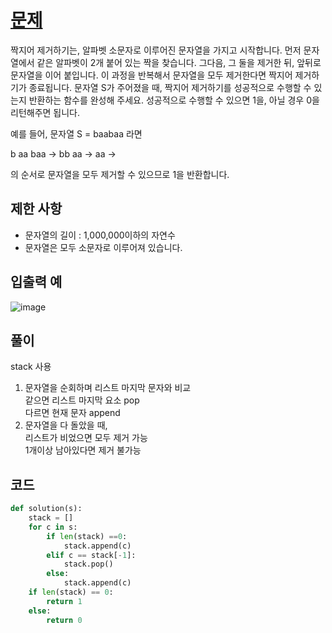 # [문제](https://programmers.co.kr/learn/courses/30/lessons/12973)  
짝지어 제거하기는, 알파벳 소문자로 이루어진 문자열을 가지고 시작합니다. 먼저 문자열에서 같은 알파벳이 2개 붙어 있는 짝을 찾습니다. 그다음, 그 둘을 제거한 뒤, 앞뒤로 문자열을 이어 붙입니다. 이 과정을 반복해서 문자열을 모두 제거한다면 짝지어 제거하기가 종료됩니다. 문자열 S가 주어졌을 때, 짝지어 제거하기를 성공적으로 수행할 수 있는지 반환하는 함수를 완성해 주세요. 성공적으로 수행할 수 있으면 1을, 아닐 경우 0을 리턴해주면 됩니다.

예를 들어, 문자열 S = baabaa 라면

b aa baa → bb aa → aa →

의 순서로 문자열을 모두 제거할 수 있으므로 1을 반환합니다.

## 제한 사항  
- 문자열의 길이 : 1,000,000이하의 자연수
- 문자열은 모두 소문자로 이루어져 있습니다.
## 입출력 예  
![image](https://user-images.githubusercontent.com/59672592/143407464-57be2cf5-20f6-41e7-a5df-0fec21f3497a.png)

## 풀이  
stack 사용  
1. 문자열을 순회하며 리스트 마지막 문자와 비교  
같으면 리스트 마지막 요소 pop  
다르면 현재 문자 append
2. 문자열을 다 돌았을 때,   
리스트가 비었으면 모두 제거 가능  
1개이상 남아있다면 제거 불가능  


## 코드  

```python
def solution(s):
    stack = []
    for c in s:
        if len(stack) ==0:
            stack.append(c)
        elif c == stack[-1]:
            stack.pop()
        else:
            stack.append(c)
    if len(stack) == 0:
        return 1
    else:
        return 0
```
